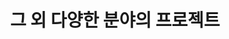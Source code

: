 ---
# An instance of the About widget.
# Documentation: https://docs.hugoblox.com/page-builder/
widget: accomplishments

# Activate this widget? true/false
active: true

# This file represents a page section.
headless: true

# Order that this section appears on the page.
weight: 10

title: 그 외 다양한 분야의 프로젝트

---